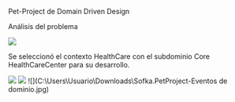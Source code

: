 Pet-Project de Domain Driven Design

Análisis del problema

<img src="C:\Users\Usuario\Downloads\Sofka.PetProject-Análisis de dominio.jpg"/>

Se seleccionó el contexto HealthCare con el subdominio Core HealthCareCenter para su desarrollo.

<img src="C:\Users\Usuario\Downloads\Sofka.PetProject-Context Core.jpg"/>
<img src="C:\Users\Usuario\Downloads\Sofka.PetProject-Modelo de dominio.jpg"/>
![](C:\Users\Usuario\Downloads\Sofka.PetProject-Eventos de dominio.jpg)